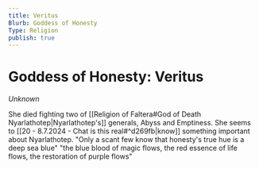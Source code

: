 ```yaml
---
title: Veritus
Blurb: Goddess of Honesty
Type: Religion
publish: true
---
```


# Goddess of Honesty: Veritus

_Unknown_

She died fighting two of [[Religion of Faltera#God of Death Nyarlathotep|Nyarlathotep's]] generals, Abyss and Emptiness. She seems to [[20 - 8.7.2024 - Chat is this real#^d269fb|know]] something important about Nyarlathotep.
"Only a scant few know that honesty's true hue is a deep sea blue"
"the blue blood of magic flows, the red essence of life flows, the restoration of purple flows"
